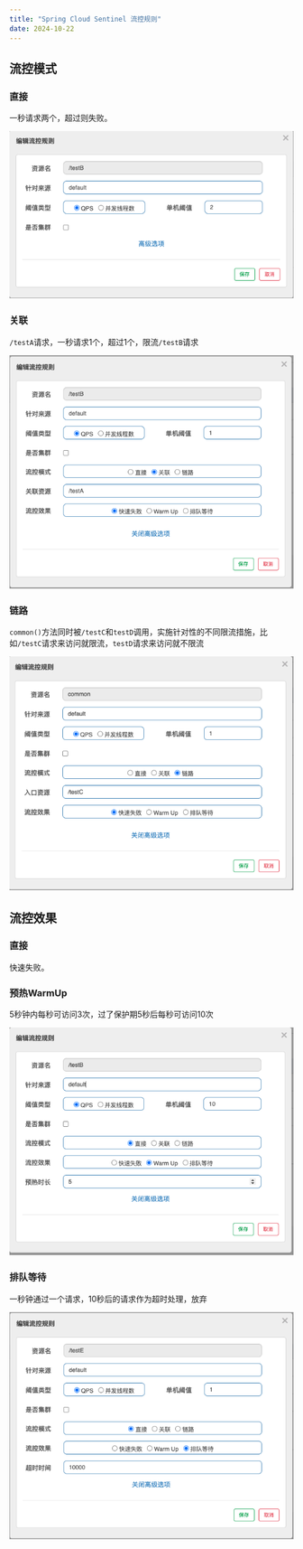 ```yaml
---
title: "Spring Cloud Sentinel 流控规则"
date: 2024-10-22
---
```


## 流控模式

### 直接
一秒请求两个，超过则失败。

![alt text](image.png)

### 关联
`/testA`请求，一秒请求1个，超过1个，限流`/testB`请求

![alt text](image-1.png)

### 链路
`common()`方法同时被`/testC`和`testD`调用，实施针对性的不同限流措施，比如`/testC`请求来访问就限流，`testD`请求来访问就不限流

![alt text](image-2.png)

## 流控效果
### 直接
快速失败。

### 预热WarmUp
5秒钟内每秒可访问3次，过了保护期5秒后每秒可访问10次

![alt text](image-3.png)

### 排队等待
一秒钟通过一个请求，10秒后的请求作为超时处理，放弃

![alt text](image-4.png)
